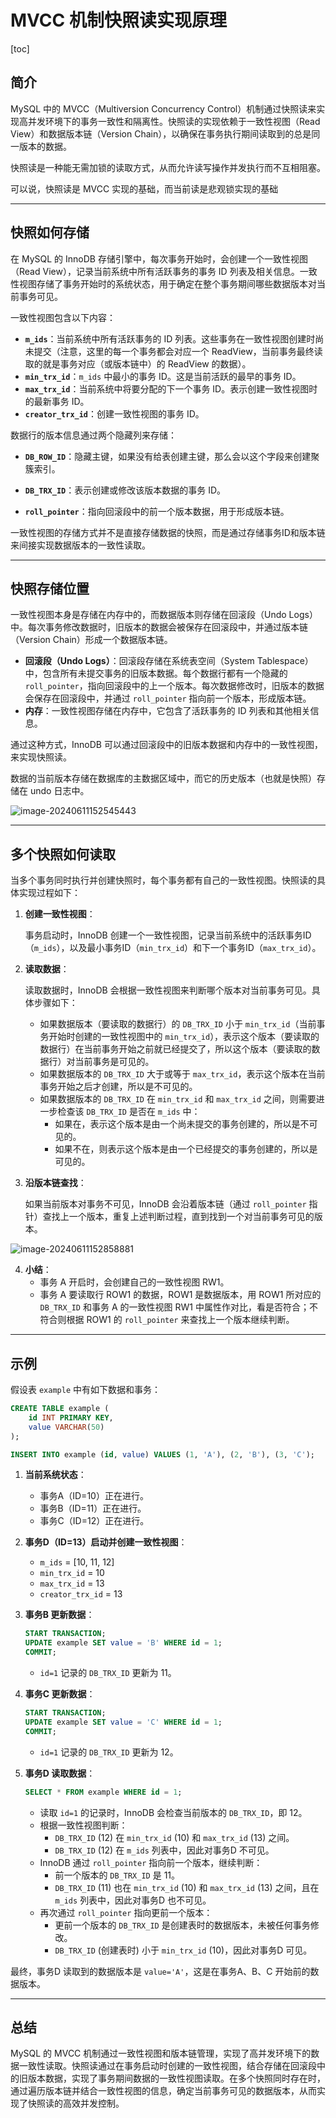 # MVCC 机制快照读实现原理

[toc]

## 简介

MySQL 中的 MVCC（Multiversion Concurrency Control）机制通过快照读来实现高并发环境下的事务一致性和隔离性。快照读的实现依赖于一致性视图（Read View）和数据版本链（Version Chain），以确保在事务执行期间读取到的总是同一版本的数据。

快照读是一种能无需加锁的读取方式，从而允许读写操作并发执行而不互相阻塞。

可以说，快照读是 MVCC 实现的基础，而当前读是悲观锁实现的基础

---

## 快照如何存储

在 MySQL 的 InnoDB 存储引擎中，每次事务开始时，会创建一个一致性视图（Read View），记录当前系统中所有活跃事务的事务 ID 列表及相关信息。一致性视图存储了事务开始时的系统状态，用于确定在整个事务期间哪些数据版本对当前事务可见。

一致性视图包含以下内容：

- **`m_ids`**：当前系统中所有活跃事务的 ID 列表。这些事务在一致性视图创建时尚未提交（注意，这里的每一个事务都会对应一个 ReadView，当前事务最终读取的就是事务对应（或版本链中）的 ReadView 的数据）。
- **`min_trx_id`**：`m_ids` 中最小的事务 ID。这是当前活跃的最早的事务 ID。
- **`max_trx_id`**：当前系统中将要分配的下一个事务 ID。表示创建一致性视图时的最新事务 ID。
- **`creator_trx_id`**：创建一致性视图的事务 ID。

数据行的版本信息通过两个隐藏列来存储：

- **`DB_ROW_ID`**：隐藏主键，如果没有给表创建主键，那么会以这个字段来创建聚簇索引。

- **`DB_TRX_ID`**：表示创建或修改该版本数据的事务 ID。
- **`roll_pointer`**：指向回滚段中的前一个版本数据，用于形成版本链。

一致性视图的存储方式并不是直接存储数据的快照，而是通过存储事务ID和版本链来间接实现数据版本的一致性读取。

---

## 快照存储位置

一致性视图本身是存储在内存中的，而数据版本则存储在回滚段（Undo Logs）中。每次事务修改数据时，旧版本的数据会被保存在回滚段中，并通过版本链（Version Chain）形成一个数据版本链。

- **回滚段（Undo Logs）**：回滚段存储在系统表空间（System Tablespace）中，包含所有未提交事务的旧版本数据。每个数据行都有一个隐藏的 `roll_pointer`，指向回滚段中的上一个版本。每次数据修改时，旧版本的数据会保存在回滚段中，并通过 `roll_pointer` 指向前一个版本，形成版本链。
- **内存**：一致性视图存储在内存中，它包含了活跃事务的 ID 列表和其他相关信息。

通过这种方式，InnoDB 可以通过回滚段中的旧版本数据和内存中的一致性视图，来实现快照读。

数据的当前版本存储在数据库的主数据区域中，而它的历史版本（也就是快照）存储在 undo 日志中。

![image-20240611152545443](https://raw.githubusercontent.com/lzhcccccch/MyNotes/main/img/image-20240611152545443.png)

---

## 多个快照如何读取

当多个事务同时执行并创建快照时，每个事务都有自己的一致性视图。快照读的具体实现过程如下：

1. **创建一致性视图**：

   事务启动时，InnoDB 创建一个一致性视图，记录当前系统中的活跃事务ID（`m_ids`），以及最小事务ID（`min_trx_id`）和下一个事务ID（`max_trx_id`）。

2. **读取数据**：

   读取数据时，InnoDB 会根据一致性视图来判断哪个版本对当前事务可见。具体步骤如下：

   - 如果数据版本（要读取的数据行）的 `DB_TRX_ID` 小于 `min_trx_id`（当前事务开始时创建的一致性视图中的 `min_trx_id`），表示这个版本（要读取的数据行）在当前事务开始之前就已经提交了，所以这个版本（要读取的数据行）对当前事务是可见的。
   - 如果数据版本的 `DB_TRX_ID` 大于或等于 `max_trx_id`，表示这个版本在当前事务开始之后才创建，所以是不可见的。
   - 如果数据版本的 `DB_TRX_ID` 在 `min_trx_id` 和 `max_trx_id` 之间，则需要进一步检查该 `DB_TRX_ID` 是否在 `m_ids` 中：
     - 如果在，表示这个版本是由一个尚未提交的事务创建的，所以是不可见的。
     - 如果不在，则表示这个版本是由一个已经提交的事务创建的，所以是可见的。

3. **沿版本链查找**：

   如果当前版本对事务不可见，InnoDB 会沿着版本链（通过 `roll_pointer` 指针）查找上一个版本，重复上述判断过程，直到找到一个对当前事务可见的版本。

![image-20240611152858881](https://raw.githubusercontent.com/lzhcccccch/MyNotes/main/img/image-20240611152858881.png)

4. **小结**：
   - 事务 A 开启时，会创建自己的一致性视图 RW1。
   - 事务 A 要读取行 ROW1 的数据，ROW1 是数据版本，用 ROW1 所对应的 `DB_TRX_ID` 和事务 A 的一致性视图 RW1 中属性作对比，看是否符合；不符合则根据 ROW1 的 `roll_pointer` 来查找上一个版本继续判断。

---

## 示例

假设表 `example` 中有如下数据和事务：

```sql
CREATE TABLE example (
    id INT PRIMARY KEY,
    value VARCHAR(50)
);

INSERT INTO example (id, value) VALUES (1, 'A'), (2, 'B'), (3, 'C');
```

1. **当前系统状态**：

   - 事务A（ID=10）正在进行。
   - 事务B（ID=11）正在进行。
   - 事务C（ID=12）正在进行。

2. **事务D（ID=13）启动并创建一致性视图**：

   - `m_ids` = [10, 11, 12]
   - `min_trx_id` = 10
   - `max_trx_id` = 13
   - `creator_trx_id` = 13

3. **事务B 更新数据**：

   ```sql
   START TRANSACTION;
   UPDATE example SET value = 'B' WHERE id = 1;
   COMMIT;
   ```

   - `id=1` 记录的 `DB_TRX_ID` 更新为 11。

4. **事务C 更新数据**：

   ```sql
   START TRANSACTION;
   UPDATE example SET value = 'C' WHERE id = 1;
   COMMIT;
   ```

   - `id=1` 记录的 `DB_TRX_ID` 更新为 12。

5. **事务D 读取数据**：

   ```sql
   SELECT * FROM example WHERE id = 1;
   ```

   - 读取 `id=1` 的记录时，InnoDB 会检查当前版本的 `DB_TRX_ID`，即 12。
   - 根据一致性视图判断：
     - `DB_TRX_ID` (12) 在 `min_trx_id` (10) 和 `max_trx_id` (13) 之间。
     - `DB_TRX_ID` (12) 在 `m_ids` 列表中，因此对事务D 不可见。
   - InnoDB 通过 `roll_pointer` 指向前一个版本，继续判断：
     - 前一个版本的 `DB_TRX_ID` 是 11。
     - `DB_TRX_ID` (11) 也在 `min_trx_id` (10) 和 `max_trx_id` (13) 之间，且在 `m_ids` 列表中，因此对事务D 也不可见。
   - 再次通过 `roll_pointer` 指向更前一个版本：
     - 更前一个版本的 `DB_TRX_ID` 是创建表时的数据版本，未被任何事务修改。
     - `DB_TRX_ID` (创建表时) 小于 `min_trx_id` (10)，因此对事务D 可见。

最终，事务D 读取到的数据版本是 `value='A'`，这是在事务A、B、C 开始前的数据版本。

---

## 总结

MySQL 的 MVCC 机制通过一致性视图和版本链管理，实现了高并发环境下的数据一致性读取。快照读通过在事务启动时创建的一致性视图，结合存储在回滚段中的旧版本数据，实现了事务期间数据的一致性视图读取。在多个快照同时存在时，通过遍历版本链并结合一致性视图的信息，确定当前事务可见的数据版本，从而实现了快照读的高效并发控制。